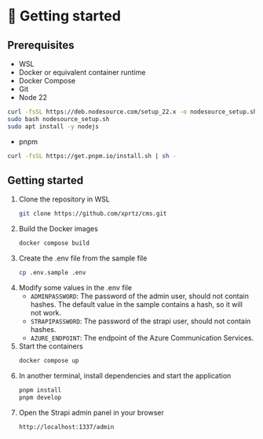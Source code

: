 # 🚀 Getting started

## Prerequisites
- WSL
- Docker or equivalent container runtime
- Docker Compose
- Git
- Node 22
```bash
curl -fsSL https://deb.nodesource.com/setup_22.x -o nodesource_setup.sh
sudo bash nodesource_setup.sh
sudo apt install -y nodejs
```

- pnpm
```bash
curl -fsSL https://get.pnpm.io/install.sh | sh -
```

## Getting started
1. Clone the repository in WSL
   ```bash
   git clone https://github.com/xprtz/cms.git
   ````
2. Build the Docker images
   ```bash
   docker compose build
   ```
3. Create the .env file from the sample file
   ```bash
   cp .env.sample .env
   ```
4. Modify some values in the .env file
   - `ADMINPASSWORD`: The password of the admin user, should not contain hashes. The default value in the sample contains a hash, so it will not work.
   - `STRAPIPASSWORD`: The password of the strapi user, should not contain hashes.
   - `AZURE_ENDPOINT`: The endpoint of the Azure Communication Services.
5. Start the containers
   ```bash
   docker compose up
   ```
6. In another terminal, install dependencies and start the application
    ```bash
    pnpm install
    pnpm develop
    ```
7. Open the Strapi admin panel in your browser
   ```bash
   http://localhost:1337/admin
   ```

